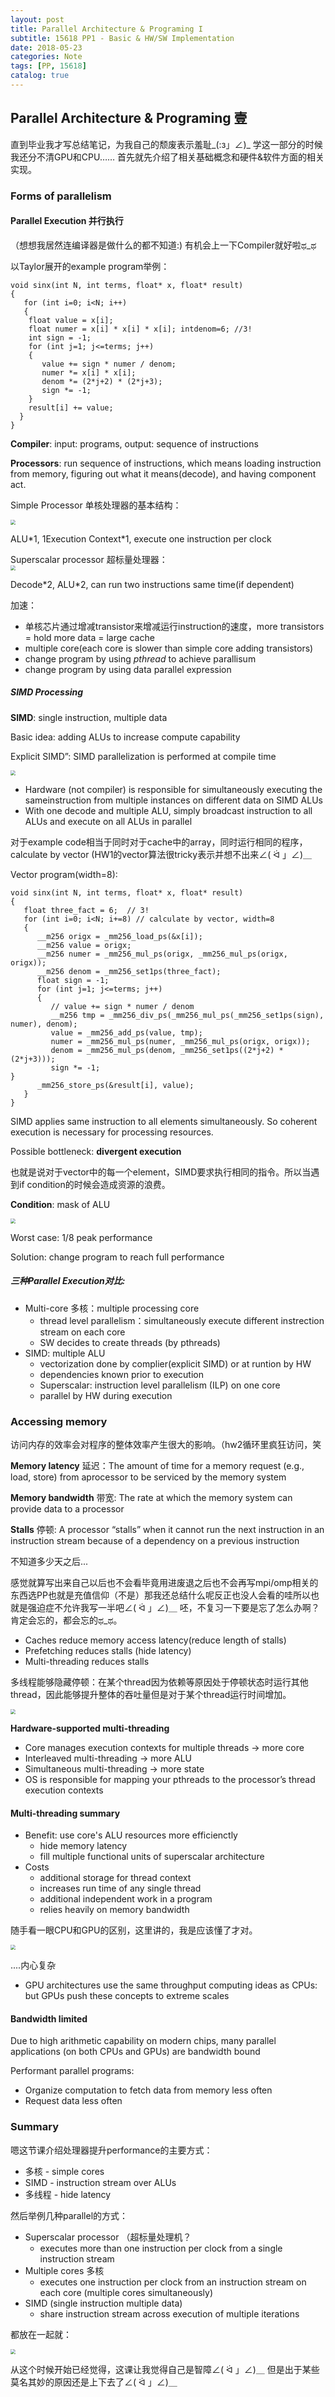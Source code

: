 ```yaml
---
layout: post
title: Parallel Architecture & Programing I
subtitle: 15618 PP1 - Basic & HW/SW Implementation
date: 2018-05-23
categories: Note
tags: [PP, 15618]
catalog: true
---
```


## Parallel Architecture & Programing 壹

直到毕业我才写总结笔记，为我自己的颓废表示羞耻\_(:з」∠)\_ 学这一部分的时候我还分不清GPU和CPU…… 首先就先介绍了相关基础概念和硬件&软件方面的相关实现。

### Forms of parallelism

#### Parallel Execution 并行执行

（想想我居然连编译器是做什么的都不知道:) 有机会上一下Compiler就好啦ಥ_ಥ

以Taylor展开的example program举例：

```
void sinx(int N, int terms, float* x, float* result)
{
   for (int i=0; i<N; i++)
   {
	float value = x[i];
	float numer = x[i] * x[i] * x[i]; intdenom=6; //3!
	int sign = -1;
    for (int j=1; j<=terms; j++)
    {
       value += sign * numer / denom;
       numer *= x[i] * x[i];
       denom *= (2*j+2) * (2*j+3);
       sign *= -1;
    }
    result[i] += value;
  }
}
```

**Compiler**: input: programs, output: sequence of instructions

**Processors**: run sequence of instructions, which means loading instruction from memory, figuring out what it means(decode), and having component act.

Simple Processor 单核处理器的基本结构：

<img src="https://raw.githubusercontent.com/YijiaJin/Plot/master/singlecore.png" style="zoom:50%">

ALU\*1, 1Execution Context\*1, execute one instruction per clock

Superscalar processor 超标量处理器：					
<img src="https://raw.githubusercontent.com/YijiaJin/Plot/master/superscalar.png" style="zoom:50%">

Decode\*2, ALU\*2, can run two instructions same time(if dependent)

加速：

* 单核芯片通过增减transistor来增减运行instruction的速度，more transistors = hold more data = large cache
* multiple core(each core is slower than simple core adding transistors)
* change program by using *pthread* to achieve parallisum 
* change program by using data parallel expression

##### SIMD Processing

**SIMD**: single instruction, multiple data

Basic idea: adding ALUs to increase compute capability

Explicit SIMD”: SIMD parallelization is performed at compile time

<img src="https://raw.githubusercontent.com/YijiaJin/Plot/master/SIMD.png" style="zoom:50%">

* Hardware (not compiler) is responsible for simultaneously executing the sameinstruction from multiple instances on different data on SIMD ALUs
* With one decode and multiple ALU, simply broadcast instruction to all ALUs and execute on all ALUs in parallel

对于example code相当于同时对于cache中的array，同时运行相同的程序，calculate by vector (HW1的vector算法很tricky表示并想不出来∠( ᐛ 」∠)＿

Vector program(width=8):

```
void sinx(int N, int terms, float* x, float* result)
{
   float three_fact = 6;  // 3!
   for (int i=0; i<N; i+=8) // calculate by vector, width=8
   {
      __m256 origx = _mm256_load_ps(&x[i]);
      __m256 value = origx;
      __m256 numer = _mm256_mul_ps(origx, _mm256_mul_ps(origx, origx));
      __m256 denom = _mm256_set1ps(three_fact);
      float sign = -1;
      for (int j=1; j<=terms; j++)
      {
         // value += sign * numer / denom
         __m256 tmp = _mm256_div_ps(_mm256_mul_ps(_mm256_set1ps(sign), numer), denom);
         value = _mm256_add_ps(value, tmp);
         numer = _mm256_mul_ps(numer, _mm256_mul_ps(origx, origx));
         denom = _mm256_mul_ps(denom, _mm256_set1ps((2*j+2) * (2*j+3)));
         sign *= -1;
}
      _mm256_store_ps(&result[i], value);
   }
}
```

SIMD applies same instruction to all elements simultaneously. So coherent execution is necessary for processing resources.

Possible bottleneck: **divergent execution**

也就是说对于vector中的每一个element，SIMD要求执行相同的指令。所以当遇到if condition的时候会造成资源的浪费。

**Condition**: mask of ALU

<img src="https://raw.githubusercontent.com/YijiaJin/Plot/master/simdmask.png" style="zoom:50%">

Worst case: 1/8 peak performance

Solution: change program to reach full performance

##### 三种Parallel Execution对比:

* Multi-core 多核：multiple processing core
  * thread level parallelism：simultaneously execute different instrection stream on each core
  * SW decides to create threads (by pthreads)
* SIMD: multiple ALU
  * vectorization done by complier(explicit SIMD) or at runtion by HW
  * dependencies known prior to execution
  * Superscalar: instruction level parallelism (ILP) on one core
  * parallel by HW during execution

### Accessing memory

访问内存的效率会对程序的整体效率产生很大的影响。（hw2循环里疯狂访问，笑

**Memory latency** 延迟：The amount of time for a memory request (e.g., load, store) from aprocessor to be serviced by the memory system

**Memory bandwidth** 带宽: The rate at which the memory system can provide data to a processor

**Stalls** 停顿: A processor “stalls” when it cannot run the next instruction in an instruction stream because of a dependency on a previous instruction

不知道多少天之后...

感觉就算写出来自己以后也不会看毕竟用进废退之后也不会再写mpi/omp相关的东西选PP也就是充值信仰（不是）那我还总结什么呢反正也没人会看的哇所以也就是强迫症不允许我写一半吧∠( ᐛ 」∠)＿ 呸，不复习一下要是忘了怎么办啊？肯定会忘的，都会忘的ಥ_ಥ。

* Caches reduce memory access latency(reduce length of stalls)
* Prefetching reduces stalls (hide latency)
* Multi-threading reduces stalls

多线程能够隐藏停顿：在某个thread因为依赖等原因处于停顿状态时运行其他thread，因此能够提升整体的吞吐量但是对于某个thread运行时间增加。

<img src="https://raw.githubusercontent.com/YijiaJin/Plot/master/hidelatency.png" style="zoom:50%">

**Hardware-supported multi-threading**

* Core manages execution contexts for multiple threads -> more core
* Interleaved multi-threading -> more ALU
* Simultaneous multi-threading -> more state
* OS is responsible for mapping your pthreads to the processor’s thread execution contexts

#### Multi-threading summary

* Benefit: use core's ALU resources more efficienctly
  * hide memory latency
  * fill multiple functional units of superscalar architecture
* Costs
  * additional storage for thread context
  * increases run time of any single thread
  * additional independent work in a program
  * relies heavily on memory bandwidth

随手看一眼CPU和GPU的区别，这里讲的，我是应该懂了才对。

<img src="https://raw.githubusercontent.com/YijiaJin/Plot/master/gpuVScpu.png" style="zoom:50%">

....内心复杂 

* GPU architectures use the same throughput computing ideas as CPUs: but GPUs push these concepts to extreme scales

#### Bandwidth limited

Due to high arithmetic capability on modern chips, many parallel applications (on both CPUs and GPUs) are bandwidth bound

Performant parallel programs:

*  Organize computation to fetch data from memory less often
*  Request data less often

### Summary

嗯这节课介绍处理器提升performance的主要方式：

* 多核 - simple cores
* SIMD - instruction stream over ALUs
* 多线程 - hide latency

然后举例几种parallel的方式：

* Superscalar processor （超标量处理机？
  * executes more than one instruction per clock from a single instruction stream
* Multiple cores 多核
  * executes one instruction per clock from an instruction stream on each core (multiple cores simultaneously)
* SIMD (single instruction multiple data)
  * share instruction stream across execution of multiple iterations

都放在一起就：

<img src="https://raw.githubusercontent.com/YijiaJin/Plot/master/sup.png" style="zoom:50%">



从这个时候开始已经觉得，这课让我觉得自己是智障∠( ᐛ 」∠)＿ 但是出于某些莫名其妙的原因还是上下去了∠( ᐛ 」∠)＿